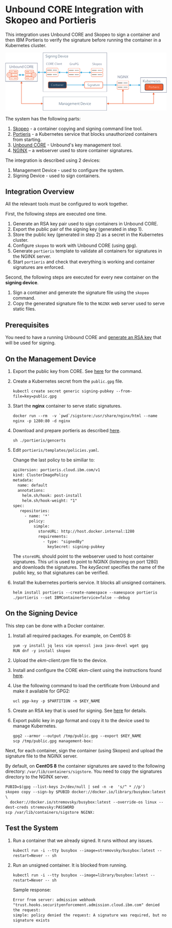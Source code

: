 # Unbound CORE Integration with Skopeo and Portieris

This integration uses Unbound CORE and Skopeo to sign a container and then IBM Portieris to verify the signature before running the container in a Kubernetes cluster.

![Skopeo Portieris System Overview](skopeo-portieris-system.png)

The system has the following parts:

1. [Skopeo](https://github.com/containers/skopeo) - a container copying and signing command line tool.
1. [Portieris](https://github.com/IBM/portieris) - a Kubernetes service that blocks unauthorized containers from starting.
1. [Unbound CORE](https://www.unboundsecurity.com/) - Unbound's key management tool.
2. [NGINX](https://www.nginx.com/) – a webserver used to store container signatures.


The integration is described using 2 devices:

1. Management Device - used to configure the system.
1. Signing Device - used to sign containers.


## Integration Overview

All the relevant tools must be configured to work together. 

First, the following steps are executed one time.
1. Generate an RSA key pair used to sign containers in Unbound CORE.
1. Export the public pair of the signing key (generated in step 1).
1. Store the public key (generated in step 2) as a secret in the Kubernetes cluster.
1. Configure ``skopeo`` to work with Unbound CORE (using gpg).
1. Generate ``portieris`` template to validate all containers for signatures in the NGINX server.
1. Start ``portieris`` and check that everything is working and container signatures are enforced.

Second, the following steps are executed for every new container on the **signing device**.
1. Sign a container and generate the signature file using the ``skopeo`` command.
1. Copy the generated signature file to the ``NGINX`` web server used to serve static files.

## Prerequisites
You need to have a running Unbound CORE and [generate an RSA key](https://www.unboundsecurity.com/docs/UKC/UKC_Interfaces/Content/Products/UKC-EKM/UKC_User_Guide/UG-If/cliKeyManagement/uclGenerate.html#h3_4) that will be used for signing.


## On the Management Device

1. Export the public key from CORE. See [here](https://www.unboundsecurity.com/docs/UKC/UKC_Interfaces/Content/Products/UKC-EKM/UKC_User_Guide/UG-If/cliKeyManagement/uclExport.html#h3_5) for the command.
1. Create a Kubernetes secret from the ```public.gpg``` file.
    ```
    kubectl create secret generic signing-pubkey --from-file=key=public.gpg
    ```

1. Start the **nginx** container to serve static signatures.
    ```
    docker run --rm  -v `pwd`/sigstore:/usr/share/nginx/html --name nginx -p 1280:80 -d nginx
    ```

1. Download and prepare portieris as described [here](https://github.com/IBM/portieris).
    ```
    sh ./portieris/gencerts
    ```

1. Edit ```portieris/templates/policies.yaml```.

    Change the last policy to be similiar to:

    ```
    apiVersion: portieris.cloud.ibm.com/v1
    kind: ClusterImagePolicy
    metadata:
      name: default
      annotations:
        helm.sh/hook: post-install
        helm.sh/hook-weight: "1"
    spec:
       repositories:
         - name: '*'
           policy:
             simple:
               storeURL: http://host.docker.internal:1280
               requirements:
                 - type: "signedBy"
                   keySecret: signing-pubkey
    ```

    The ```storeURL``` should point to the webserver used to host container signatures. 
    This url is used to point to NGINX (listening on port 1280) and downloads the signatures. 
    The *keySecret* specifies the name of the public key, so that signatures can be verified.

1. Install the kubernetes portieris service. It blocks all unsigned containers.
    ```
    helm install portieris --create-namespace --namespace portieris ./portieris --set IBMContainerService=false --debug
    ```


## On the Signing Device
This step can be done with a Docker container.

1. Install all required packages. For example, on CentOS 8:
    ```
    yum -y install jq less vim openssl java java-devel wget gpg
    RUN dnf -y install skopeo
    ```

1. Upload the *ekm-client.rpm* file to the device.

1. Install and configure the CORE ekm-client using the instructions found [here](https://www.unboundsecurity.com/docs/UKC/UKC_Installation/Content/Products/UKC-EKM/UKC_User_Guide/UG-Inst/ClientInstallation.html).
1. Use the following command to load the certificate from Unbound and make it available for GPG2:
    ```
    ucl pgp-key -p $PARTITION -n $KEY_NAME
    ```

1. Create an RSA key that is used for signing. See [here](https://www.unboundsecurity.com/docs/UKC/UKC_Interfaces/Content/Products/UKC-EKM/UKC_User_Guide/UG-If/cliKeyManagement/uclGenerate.html#h3_4) for details.
1. Export public key in pgp format and copy it to the device used to manage Kubernetes.

    ```
    gpg2 --armor --output /tmp/public.gpg --export $KEY_NAME
    scp /tmp/public.gpg management-box:
    ```

Next, for each container, sign the container (using Skopeo) and upload the signature file to the NGINX server.

By default, on **CentOS 8** the container signatures are saved to the following directory: ```/var/lib/containers/sigstore```.
You need to copy the signatures directory to the NGINX server.

```
PUBID=$(gpg --list-keys 2>/dev/null | sed -n -e  's/^ * //p')
skopeo copy --sign-by $PUBID docker://docker.io/library/busybox:latest \
  docker://docker.io/stremovsky/busybox:latest --override-os linux --dest-creds stremovsky:PASSWORD
scp /var/lib/containers/sigstore NGINX:
```


## Test the System

1. Run a container that we already signed. It runs without any issues.
    ```
    kubectl run -i --tty busybox --image=stremovsky/busybox:latest --restart=Never -- sh
    ```
1. Run an unsigned container. It is blocked from running.
    ```
    kubectl run -i --tty busybox --image=library/busybox:latest --restart=Never -- sh
    ```

    Sample response:
    ```
    Error from server: admission webhook "trust.hooks.securityenforcement.admission.cloud.ibm.com" denied the request:
    simple: policy denied the request: A signature was required, but no signature exists
    ```
    
